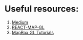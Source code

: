 # Useful resources:
1. [Medium](https://levelup.gitconnected.com/getting-started-with-react-and-mapbox-gl-js-user-location-marker-with-marker-component-716a3f1abf83)
2. [REACT-MAP-GL](https://visgl.github.io/react-map-gl/)
3. [MapBox GL Tutorials](https://docs.mapbox.com/help/tutorials/?product=Mapbox+GL+JS)